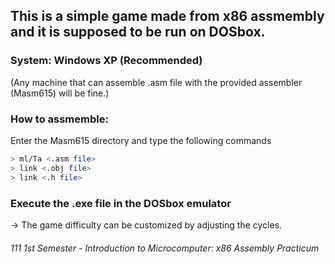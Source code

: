 ## This is a simple game made from x86 assmembly and it is supposed to be run on DOSbox.

### System: Windows XP (Recommended)
(Any machine that can assemble .asm file with the provided assembler (Masm615) will be fine.)

### How to assmemble:
Enter the Masm615 directory and type the following commands
```bash
> ml/Ta <.asm file>
> link <.obj file>
> link <.h file>
```

### Execute the .exe file in the DOSbox emulator
→ The game difficulty can be customized by adjusting the cycles.

###### 111 1st Semester - Introduction to Microcomputer: x86 Assembly Practicum
